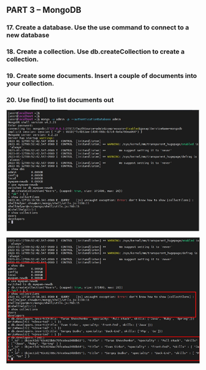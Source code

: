 ## PART 3 – MongoDB

### 17. Create a database. Use the use command to connect to a new database 

### 18. Create a collection. Use db.createCollection to create a collection. 

### 19. Create some documents. Insert a couple of documents into your collection. 

### 20. Use find() to list documents out

![](https://github.com/silver2mike/EPAM-OnlineUA-Cloud-DevOps-Fundamentals-Autumn-2022/blob/main/L1/DataBase/TASK%203/Screenshot_1.jpg)

![](https://github.com/silver2mike/EPAM-OnlineUA-Cloud-DevOps-Fundamentals-Autumn-2022/blob/main/L1/DataBase/TASK%203/Screenshot_2.jpg)


